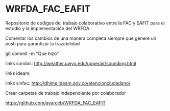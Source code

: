 # WRFDA_FAC_EAFIT

Repositorio de codigos del trabajo colaborativo entre la FAC y EAFIT para el estudio y la implementación del WRFDA

Comentar los cambios de una manera completa siempre que genere un push para garantizar la trazabilidad

git commit -m "Que hizo"


links sondas:  http://weather.uwyo.edu/upperair/sounding.html

links ideam: 

links sinfac:  http://dhime.ideam.gov.co/atencionciudadano/



Crear carpetas de trabajo independiente por colaborador

https://github.com/ayarceb/WRFDA_FAC_EAFIT
